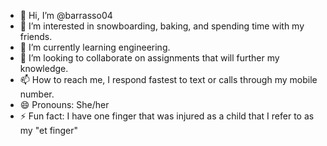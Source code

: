 - 👋 Hi, I’m @barrasso04
- 👀 I’m interested in snowboarding, baking, and spending time with my friends.
- 🌱 I’m currently learning engineering.
- 💞️ I’m looking to collaborate on assignments that will further my knowledge.
- 📫 How to reach me, I respond fastest to text or calls through my mobile number.
- 😄 Pronouns: She/her
- ⚡ Fun fact: I have one finger that was injured as a child that I refer to as my "et finger"

<!---
barrasso04/barrasso04 is a ✨ special ✨ repository because its `README.md` (this file) appears on your GitHub profile.
You can click the Preview link to take a look at your changes.
--->
